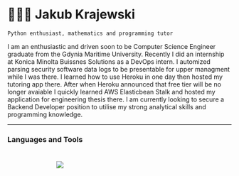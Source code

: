 <link rel="stylesheet" href="https://cdn.jsdelivr.net/gh/devicons/devicon@v2.15.1/devicon.min.css">
<style>
  .lan-tools {
    font-size:40px; 
    padding-right:10px;
  }
</style>


# 👨🏻‍💻 Jakub Krajewski

`Python enthusiast, mathematics and programming tutor` 

I am an enthusiastic and driven soon to be Computer Science Engineer graduate from the Gdynia Maritime University. Recently I did an internship at Konica Minolta Buissnes Solutions as a DevOps intern. I automized parsing security software data logs to be presentable for upper managment while I was there. I learned how to use Heroku in one day then hosted my tutoring app there. After when Heroku announced that free tier will be no longer avaiable I quickly learned AWS Elasticbean Stalk and hosted my application for engineering thesis there. I am currently looking to secure a Backend Developer position to utilise my strong analytical skills and programming knowledge. 


---

### Languages and Tools
<i class="lan-tools devicon-python-plain colored"></i>
<i class="lan-tools devicon-javascript-plain colored"></i>
<i class="lan-tools devicon-django-plain"></i>
<i class="lan-tools devicon-flask-original"></i>
<i class="lan-tools devicon-mysql-plain colored"></i>
<i class="lan-tools devicon-postgresql colored"></i>
<i class="lan-tools devicon-redis-plain colored"></i>
<i class="lan-tools devicon-git-plain colored"></i>
<i class="lan-tools devicon-amazonwebservices-original colored"></i>
<i class="lan-tools devicon-docker-plain colored"></i>
<i class="lan-tools devicon-linux-plain colored"></i>
<img src="https://cdn.jsdelivr.net/gh/devicons/devicon/icons/docker/docker-plain.svg" />
#




